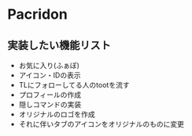 # Pacridon
## 実装したい機能リスト
* お気に入り(ふぁぼ)
* アイコン・IDの表示
* TLにフォローしてる人のtootを流す
* プロフィールの作成
* 隠しコマンドの実装
* オリジナルのロゴを作成
* それに伴いタブのアイコンをオリジナルのものに変更